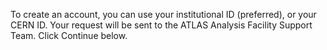 To create an account, you can use your institutional ID (preferred), or your CERN ID. Your request will be sent to the ATLAS Analysis Facility Support Team. Click Continue below.